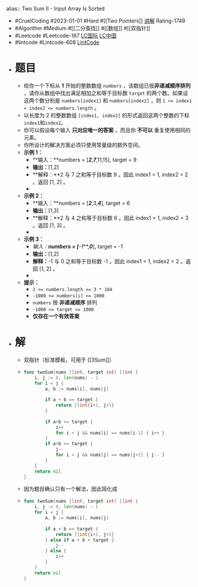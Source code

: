 alias:: Two Sum II - Input Array Is Sorted

- #CruelCoding #2023-01-01 #Hard #[[Two Pointers]] [讲解](https://youtu.be/stXRx71prEE) Rating-1749
- #Algorithm #Medium #[[二分查找]] #[[数组]] #[[双指针]]
- #Leetcode #Leetcode-167 [LC国际](https://leetcode.com/problems/two-sum-ii-input-array-is-sorted/) [LC中国](https://leetcode.cn/problems/two-sum-ii-input-array-is-sorted/)
- #lintcode #Lintcode-608 [LintCode](https://www.lintcode.com/problem/608/)
- # 题目
	- 给你一个下标从 **1** 开始的整数数组 `numbers` ，该数组已按**非递减顺序排列** ，请你从数组中找出满足相加之和等于目标数 `target` 的两个数。如果设这两个数分别是 `numbers[index1]` 和 `numbers[index2]` ，则 `1 <= index1 < index2 <= numbers.length` 。
	- 以长度为 2 的整数数组 `[index1, index2]` 的形式返回这两个整数的下标 `index1`和`index2`。
	- 你可以假设每个输入 **只对应唯一的答案** ，而且你 **不可以** 重复使用相同的元素。
	- 你所设计的解决方案必须只使用常量级的额外空间。
	  	&nbsp;
	- **示例 1：**
		- **输入：**numbers = [***2***,***7***,11,15], target = 9
		- **输出：**[1,2]
		- **解释：**2 与 7 之和等于目标数 9 。因此 index1 = 1, index2 = 2 。返回 [1, 2] 。
		-
	- **示例 2：**
		- **输入：**numbers = [***2***,3,***4***], target = 6
		- **输出：**[1,3]
		- **解释：**2 与 4 之和等于目标数 6 。因此 index1 = 1, index2 = 3 。返回 [1, 3] 。
		-
	- **示例 3：**
		- **输入：**numbers = [***-1***,***0***], target = -1
		- **输出：**[1,2]
		- **解释：**-1 与 0 之和等于目标数 -1 。因此 index1 = 1, index2 = 2 。返回 [1, 2] 。
		-
	- **提示：**
		- `2 <= numbers.length <= 3 * 104`
		- `-1000 <= numbers[i] <= 1000`
		- `numbers` 按 **非递减顺序** 排列
		- `-1000 <= target <= 1000`
		- **仅存在一个有效答案**
- # 解
	- 双指针（标准模板，可用于 [[3Sum]]）
	- ```go
	  func twoSum(nums []int, target int) []int {
	      i, j := 0, len(nums) - 1
	      for i < j {
	          a, b := nums[i], nums[j]
	          
	          if a + b == target {
	              return []int{i+1, j+1}
	          }
	          
	          if a+b <= target {
	              i++
	              for i < j && nums[i] == nums[i-1] { i++ }
	          }
	          if a+b >= target {
	              j--
	              for i < j && nums[j] == nums[j+1] { j-- }
	          }
	      }
	      return nil
	  }
	  ```
	- 因为题目确认只有一个解法，因此简化成
	- ```go
	  func twoSum(nums []int, target int) []int {
	      i, j := 0, len(nums) - 1
	      for i < j {
	          a, b := nums[i], nums[j]
	          
	          if a + b == target {
	              return []int{i+1, j+1}
	          } else if a + b > target {
	              j--
	          } else {
	              i++
	          }
	      }
	      return nil
	  }
	  ```